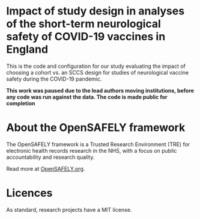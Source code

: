 # Impact of study design in analyses of the short-term neurological safety of COVID-19 vaccines in England  

This is the code and configuration for our study evaluating the impact of choosing a cohort vs. an SCCS design for studies of neurological vaccine safety during the COVID-19 pandemic. 

**This work was paused due to the lead authors moving institutions, before any code was run against the data. The code is made public for completion** 

# About the OpenSAFELY framework

The OpenSAFELY framework is a Trusted Research Environment (TRE) for electronic
health records research in the NHS, with a focus on public accountability and
research quality.

Read more at [OpenSAFELY.org](https://opensafely.org).

# Licences
As standard, research projects have a MIT license. 
